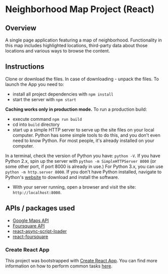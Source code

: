 # Neighborhood Map Project (React)
## Overview
A single page application featuring a map of neighborhood. Functionality in this map includes highlighted locations, third-party data about those locations and various ways to browse the content.

## Instructions
Clone or download the files. In case of downloading - unpack the files. To launch the App you need to:

* install all project dependencies with `npm install`
* start the server with `npm start`

**Caching works only in production mode.**
To run a production build:
* execute command `npm run build`
* cd into `build` directory
* start up a simple HTTP server to serve up the site files on your local computer. Python has some simple tools to do this, and you don't even need to know Python. For most people, it's already installed on your computer.

In a terminal, check the version of Python you have: `python -V`. If you have Python 2.x, spin up the server with `python -m SimpleHTTPServer 8000` (or some other port, if port 8000 is already in use.) For Python 3.x, you can use `python -m http.server 8000`. If you don't have Python installed, navigate to Python's [website](https://www.python.org/) to download and install the software.

* With your server running, open a browser and visit the site: `http://localhost:8000`.
## APIs / packages used

 - [Google Maps API](https://developers.google.com/maps/)
 - [Foursquare API](https://developer.foursquare.com/)
 - [react-async-script-loader](https://github.com/leozdgao/react-async-script-loader)
 - [react-foursquare](https://github.com/foursquare/react-foursquare)

### Create React App

This project was bootstrapped with [Create React App](https://github.com/facebookincubator/create-react-app). You can find more information on how to perform common tasks [here](https://github.com/facebookincubator/create-react-app/blob/master/packages/react-scripts/template/README.md).
